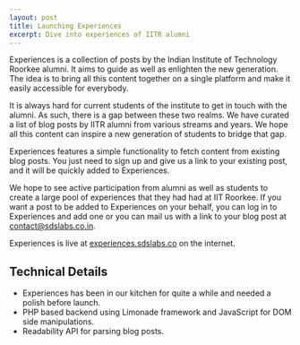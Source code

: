 ```yaml
---
layout: post
title: Launching Experiences
excerpt: Dive into experiences of IITR alumni
---
```


Experiences is a collection of posts by the Indian Institute of Technology Roorkee alumni. It aims to guide as well as enlighten the new generation. The idea is to bring all this content together on a single platform and make it easily accessible for everybody.

It is always hard for current students of the institute to get in touch with the alumni. As such, there is a gap between these two realms. We have curated a list of blog posts by IITR alumni from various streams and years. We hope all this content can inspire a new generation of students to bridge that gap.

Experiences features a simple functionality to fetch content from existing blog posts. You just need to sign up and give us a link to your existing post, and it will be quickly added to Experiences.

We hope to see active participation from alumni as well as students to create a large pool of experiences that they had had at IIT Roorkee. If you want a post to be added to Experiences on your behalf, you can log in to Experiences and add one or you can mail us with a link to your blog post at contact@sdslabs.co.in.

Experiences is live at [experiences.sdslabs.co](http://experiences.sdslabs.co) on the internet.

## Technical Details
- Experiences has been in our kitchen for quite a while and needed a polish before launch.
- PHP based backend using Limonade framework and JavaScript for DOM side manipulations.
- Readability API for parsing blog posts.
